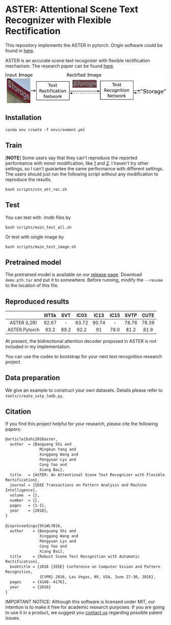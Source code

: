 # ASTER: Attentional Scene Text Recognizer with Flexible Rectification

This repository implements the ASTER in pytorch. Origin software could be found in [here](https://github.com/bgshih/aster).

ASTER is an accurate scene text recognizer with flexible rectification mechanism. The research paper can be found [here](https://ieeexplore.ieee.org/abstract/document/8395027/).

![ASTER Overview](overview.png)

## Installation

```
conda env create -f environment.yml
```

## Train

[**NOTE**] Some users say that they can't reproduce the reported performance with minor modification, like [1](https://github.com/ayumiymk/aster.pytorch/issues/17#issuecomment-527380815) and [2](https://github.com/ayumiymk/aster.pytorch/issues/17#issuecomment-528718596). I haven't try other settings, so I can't guarantee the same performance with different settings. The users should just run the following script without any modification to reproduce the results.
```
bash scripts/stn_att_rec.sh
```

## Test

You can test with .lmdb files by
```
bash scripts/main_test_all.sh
```
Or test with single image by
```
bash scripts/main_test_image.sh
```

## Pretrained model
The pretrained model is available on our [release page](https://github.com/ayumiymk/aster.pytorch/releases/download/v1.0/demo.pth.tar). Download `demo.pth.tar` and put it to somewhere. Before running, modify the `--resume` to the location of this file.

## Reproduced results

|               | IIIT5k |  SVT |  IC03 |  IC13 |  IC15 | SVTP  |  CUTE |
|:-------------:|:------:|:----:|:-----:|:-----:|:-----:|:-----:|:-----:|
|  ASTER (L2R)  |  92.67 |   -  | 93.72 | 90.74 |    -  | 78.76 | 76.39 |
| ASTER.Pytorch |  93.2  | 89.2 | 92.2  |   91  |  78.0 |  81.2 |  81.9 |

At present, the bidirectional attention decoder proposed in ASTER is not included in my implementation. 

You can use the codes to bootstrap for your next text recognition research project.


## Data preparation

We give an example to construct your own datasets. Details please refer to `tools/create_svtp_lmdb.py`.

## Citation

If you find this project helpful for your research, please cite the following papers:

```
@article{bshi2018aster,
  author  = {Baoguang Shi and
               Mingkun Yang and
               Xinggang Wang and
               Pengyuan Lyu and
               Cong Yao and
               Xiang Bai},
  title   = {ASTER: An Attentional Scene Text Recognizer with Flexible Rectification},
  journal = {IEEE Transactions on Pattern Analysis and Machine Intelligence}, 
  volume  = {}, 
  number  = {}, 
  pages   = {1-1},
  year    = {2018}, 
}

@inproceedings{ShiWLYB16,
  author    = {Baoguang Shi and
               Xinggang Wang and
               Pengyuan Lyu and
               Cong Yao and
               Xiang Bai},
  title     = {Robust Scene Text Recognition with Automatic Rectification},
  booktitle = {2016 {IEEE} Conference on Computer Vision and Pattern Recognition,
               {CVPR} 2016, Las Vegas, NV, USA, June 27-30, 2016},
  pages     = {4168--4176},
  year      = {2016}
}
```

IMPORTANT NOTICE: Although this software is licensed under MIT, our intention is to make it free for academic research purposes. If you are going to use it in a product, we suggest you [contact us](xbai@hust.edu.cn) regarding possible patent issues.
